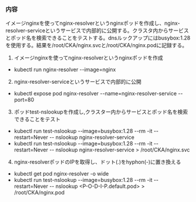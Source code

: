 ### 内容
イメージnginxを使ってnginx-resolverというnginxポッドを作成し、nginx-resolver-serviceというサービスで内部的に公開する。クラスタ内からサービスとポッド名を検索できることをテストする。dnsルックアップにはbusybox:1.28を使用する。結果を/root/CKA/nginx.svcと/root/CKA/nginx.podに記録する。

1. イメージnginxを使ってnginx-resolverというnginxポッドを作成
  - kubectl run nginx-resolver --image=nginx

2. nginx-resolver-serviceというサービスで内部的に公開
  - kubectl expose pod nginx-resolver --name=nginx-resolver-service --port=80

3. ポッドtest-nslookupを作成し,クラスター内からサービスとポッド名を検索できることをテスト
  - kubectl run test-nslookup --image=busybox:1.28 --rm -it --restart=Never -- nslookup nginx-resolver-service
  - kubectl run test-nslookup --image=busybox:1.28 --rm -it --restart=Never -- nslookup nginx-resolver-service > /root/CKA/nginx.svc

4. nginx-resolverポッドのIPを取得し、ドット(.)をhyphon(-)に置き換える
  - kubectl get pod nginx-resolver -o wide
  - kubectl run test-nslookup --image=busybox:1.28 --rm -it --restart=Never -- nslookup <P-O-D-I-P.default.pod> > /root/CKA/nginx.pod

